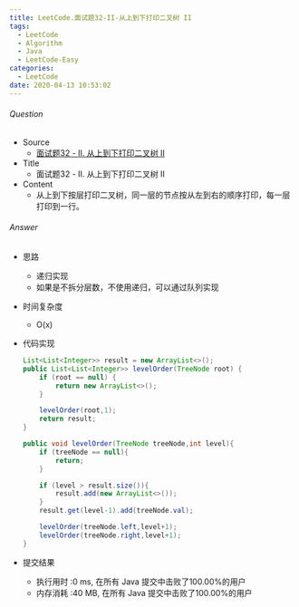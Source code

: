 ```yaml
---
title: LeetCode.面试题32-II-从上到下打印二叉树 II
tags:
  - LeetCode
  - Algorithm
  - Java
  - LeetCode-Easy
categories:
  - LeetCode
date: 2020-04-13 10:53:02
---
```

###### Question
- Source
	- [面试题32 - II. 从上到下打印二叉树 II](https://leetcode-cn.com/problems/cong-shang-dao-xia-da-yin-er-cha-shu-ii-lcof/) 
- Title
	- 面试题32 - II. 从上到下打印二叉树 II 
- Content
	- 从上到下按层打印二叉树，同一层的节点按从左到右的顺序打印，每一层打印到一行。
	 
<!--more-->

###### Answer
- 思路
	- 递归实现
	- 如果是不拆分层数，不使用递归，可以通过队列实现 
- 时间复杂度
	- O(x) 	
- 代码实现

	```Java
	List<List<Integer>> result = new ArrayList<>();
    public List<List<Integer>> levelOrder(TreeNode root) {
        if (root == null) {
            return new ArrayList<>();
        }

        levelOrder(root,1);
        return result;
    }

    public void levelOrder(TreeNode treeNode,int level){
        if (treeNode == null){
            return;
        }

        if (level > result.size()){
            result.add(new ArrayList<>());
        }
        result.get(level-1).add(treeNode.val);

        levelOrder(treeNode.left,level+1);
        levelOrder(treeNode.right,level+1);
    }
	```
- 提交结果
	- 执行用时 :0 ms, 在所有 Java 提交中击败了100.00%的用户
	- 内存消耗 :40 MB, 在所有 Java 提交中击败了100.00%的用户
